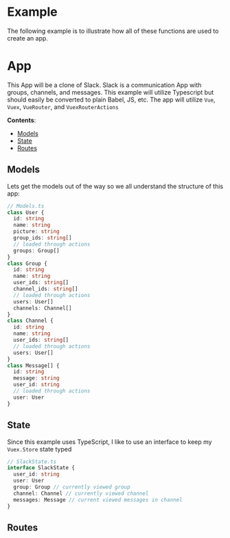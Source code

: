 # Example

The following example is to illustrate how all of these functions are used to create an app. 

# App

This App will be a clone of Slack. Slack is a communication App with groups, channels, and messages. 
This example will utilize Typescript but should easily be converted to plain Babel, JS, etc.
The app will utilize `Vue`, `Vuex`, `VueRouter`, and `VuexRouterActions`

**Contents**:
- [Models](#models)
- [State](#state)
- [Routes](#routes)

## Models

Lets get the models out of the way so we all understand the structure of this app:

```typescript
// Models.ts
class User {
  id: string
  name: string
  picture: string
  group_ids: string[]
  // loaded through actions
  groups: Group[]
}
class Group {
  id: string
  name: string
  user_ids: string[]
  channel_ids: string[]
  // loaded through actions
  users: User[]
  channels: Channel[]
}
class Channel {
  id: string
  name: string
  user_ids: string[]
  // loaded through actions
  users: User[]
}
class Message[] {
  id: string
  message: string
  user_id: string
  // loaded through actions
  user: User
}
```

## State

Since this example uses TypeScript, I like to use an interface to keep my `Vuex.Store` state typed

```typescript
// SlackState.ts
interface SlackState {
  user_id: string
  user: User
  group: Group // currently viewed group
  channel: Channel // currently viewed channel
  messages: Message // current viewed messages in channel
}
```

## Routes
